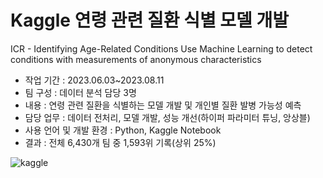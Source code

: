 # Kaggle 연령 관련 질환 식별 모델 개발

ICR - Identifying Age-Related Conditions Use Machine Learning to detect conditions with measurements of anonymous characteristics

- 작업 기간 : 2023.06.03~2023.08.11
- 팀 구성 : 데이터 분석 담당 3명
- 내용 : 연령 관련 질환을 식별하는 모델 개발 및 개인별 질환 발병 가능성 예측
- 담당 업무 : 데이터 전처리, 모델 개발, 성능 개선(하이퍼 파라미터 튜닝, 앙상블)
- 사용 언어 및 개발 환경 : Python, Kaggle Notebook
- 결과 : 전체 6,430개 팀 중 1,593위 기록(상위 25%) 

![kaggle](https://github.com/sunohk/kaggle_pj/assets/130746095/fa21022a-95b7-42fd-85b2-f6e096c50bfe)
